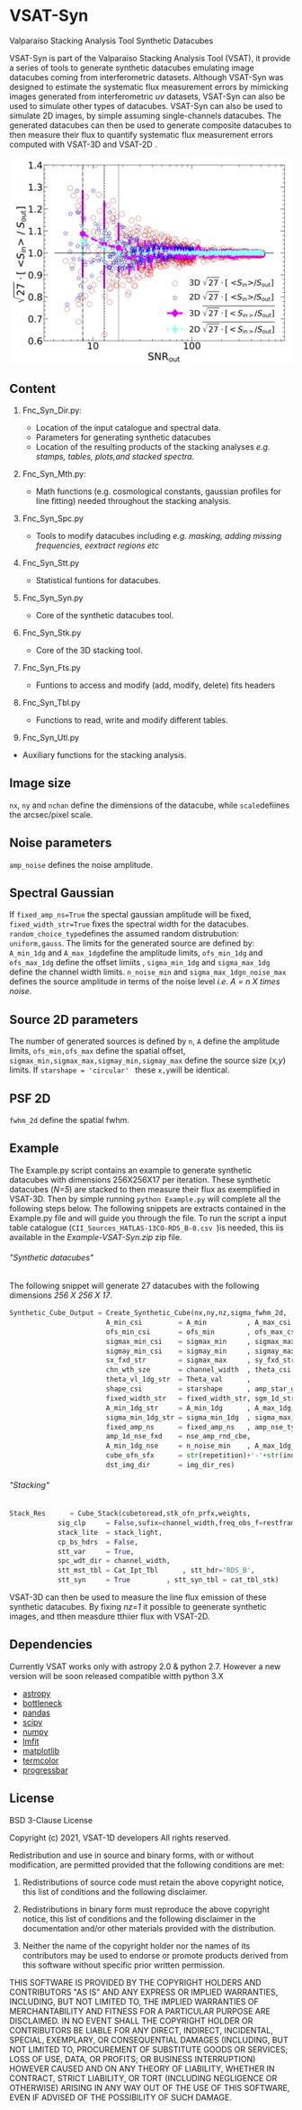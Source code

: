 # VSAT-Syn
Valparaíso Stacking Analysis Tool Synthetic Datacubes


VSAT-Syn is part of the Valparaíso Stacking Analysis Tool (VSAT), it provide a series of tools to generate synthetic datacubes emulating image datacubes coming from interferometric datasets. Although VSAT-Syn was designed to estimate the systematic flux measurement errors by mimicking images generated from interferometric _uv_ datasets, VSAT-Syn can also be used to simulate other types of datacubes. VSAT-Syn can also be used to simulate 2D images, by simple assuming single-channels datacubes. The generated datacubes can then be used to generate composite datacubes to then measure their flux to quantify systematic flux measurement errors computed with VSAT-3D and VSAT-2D .

![Alt text](./Figures-Syn/Synthetic-InOut-Stats-SNR-BIS.jpg?raw=true "3D datacube Stacked spectra Scheme.")

## Content

1. Fnc_Syn_Dir.py:
   - Location of the input catalogue and spectral data. 
   - Parameters for generating synthetic datacubes
   - Location of the resulting products of the stacking analyses _e.g. stamps, tables, plots,and stacked spectra_.

2. Fnc_Syn_Mth.py:
   - Math functions (e.g. cosmological constants, gaussian profiles for line fitting) needed throughout the stacking analysis.

3. Fnc_Syn_Spc.py 
   - Tools to modify datacubes including _e.g. masking, adding missing frequencies, eextract regions etc_

4. Fnc_Syn_Stt.py 
   - Statistical funtions for datacubes.

5. Fnc_Syn_Syn.py
   - Core of the synthetic datacubes tool.

6. Fnc_Syn_Stk.py
   - Core of the 3D stacking tool.

7. Fnc_Syn_Fts.py
   - Funtions to access and modify (add, modify, delete) fits headers

8. Fnc_Syn_Tbl.py
   - Functions to read, write and modify different tables.
 
 9. Fnc_Syn_Utl.py
   - Auxiliary functions for the stacking analysis.

## Image size
```nx```, ```ny``` and ``nchan`` define the dimensions of the datacube, while ```scale```defiines the arcsec/pixel scale.

## Noise parameters
```amp_noise``` defines the noise amplitude.

## Spectral Gaussian
If ```fixed_amp_ns=True``` the spectal gaussian amplitude will be fixed, ```fixed_width_str=True``` fixes the spectral width for the datacubes.
```random_choice_type```defines the assumed random distrubution:  ```uniform,gauss```. The limits for the generated source are defined by: ```A_min_1dg``` and ```A_max_1dg```define the amplitude limits, ```ofs_min_1dg```  and ```ofs_max_1dg```  define the offset limiits , 
```sigma_min_1dg``` and ```sigma_max_1dg``` define the channel width limits.
```n_noise_min``` and ```sigma_max_1dgn_noise_max```    defines the source amplitude in terms of the noise level _i.e. A = n X times noise_.

## Source 2D parameters
The number of generated sources is defined by ```n```, ```A``` define the amplitude limits, ```ofs_min,ofs_max``` define the spatial offset,
```sigmax_min,sigmax_max,sigmay_min,sigmay_max```  define the source size (_x,y_) limits. If ```starshape = 'circular' ```  these ```x,y```will be identical.

## PSF 2D
```fwhm_2d``` define the spatial fwhm.

## Example

The Example.py script contains an example to generate synthetic datacubes with dimensions 256X256X17 per iteration. These synthetic datacubes (_N=5_) are stacked to then measure their flux as exemplified in VSAT-3D. Then by simple running ```python Example.py``` will complete all the following steps below. The following  snippets are extracts contained in the Example.py file and will guide you through the file. To run the script a input table catalogue (```CII_Sources_HATLAS-13CO-RDS_B-0.csv ```)is needed, this iis available in the _Example-VSAT-Syn.zip_ zip file. 

###### "Synthetic datacubes"
The following snippet will generate 27 datacubes with the following dimensions _256 X 256 X 17_.

```python
Synthetic_Cube_Output = Create_Synthetic_Cube(nx,ny,nz,sigma_fwhm_2d,
						A_min_csi         = A_min          , A_max_csi        = A_max                           ,
						ofs_min_csi       = ofs_min        , ofs_max_csi      = ofs_max                         ,
						sigmax_min_csi    = sigmax_min     , sigmax_max_csi   = sigmax_max                      ,
						sigmay_min_csi    = sigmay_min     , sigmay_max_csi   = sigmay_max                      ,
						sx_fxd_str        = sigmax_max     , sy_fxd_str       = sigmay_max                      ,
						chn_wth_sze       = channel_width  , theta_csi        = Theta                           ,
						theta_vl_1dg_str  = Theta_val      ,
						shape_csi         = starshape      , amp_star_gauss   = True                            ,
						fixed_width_str   = fixed_width_str, sgm_1d_str_fxd   = str_sgm_rnd_cbe                 ,
						A_min_1dg_str     = A_min_1dg      , A_max_1dg_str    = A_max_1dg                       ,
						sigma_min_1dg_str = sigma_min_1dg  , sigma_max_1dg_str = sigma_max_1dg                  ,
						fixed_amp_ns      = fixed_amp_ns   , amp_nse_type      = 'constant'                     , 
						amp_1d_nse_fxd    = nse_amp_rnd_cbe,
						A_min_1dg_nse     = n_noise_min    , A_max_1dg_nse     = n_noise_max                    ,
						cube_ofn_sfx      = str(repetition)+'-'+str(individual_datacube),
						dst_img_dir       = img_dir_res)
```

###### "Stacking"
```python
Stack_Res      = Cube_Stack(cubetoread,stk_ofn_prfx,weights,
			sig_clp     = False,sufix=channel_width,freq_obs_f=restframe_frequency,
			stack_lite  = stack_light,
			cp_bs_hdrs  = False,
			stt_var     = True,
			spc_wdt_dir = channel_width,
			stt_mst_tbl = Cat_Ipt_Tbl      , stt_hdr='RDS_B',
			stt_syn     = True         , stt_syn_tbl = cat_tbl_stk)
```


VSAT-3D can then be used to measure the line flux emission of these synthetic datacubes. By fixing _nz=1_ it possible to geenerate synthetic images, and tthen measdure tthiier flux with VSAT-2D.

## Dependencies
Currently VSAT works only with astropy 2.0 & python 2.7. However a new version will be soon released compatible witth python 3.X
 - [astropy](https://www.astropy.org)
 - [bottleneck](https://pypi.org/project/Bottleneck/)
 - [pandas](https://pandas.pydata.org)
 - [scipy](https://www.scipy.org)
 - [numpy](https://numpy.org)
 - [lmfit](https://lmfit.github.io/lmfit-py/)
 - [matplotlib](https://matplotlib.org)
 - [termcolor](https://pypi.org/project/termcolor/)
 - [progressbar](https://pypi.org/project/progressbar2/)
## License

BSD 3-Clause License

Copyright (c) 2021, VSAT-1D developers
All rights reserved.

Redistribution and use in source and binary forms, with or without
modification, are permitted provided that the following conditions are met:

1. Redistributions of source code must retain the above copyright notice, this
   list of conditions and the following disclaimer.

2. Redistributions in binary form must reproduce the above copyright notice,
   this list of conditions and the following disclaimer in the documentation
   and/or other materials provided with the distribution.

3. Neither the name of the copyright holder nor the names of its
   contributors may be used to endorse or promote products derived from
   this software without specific prior written permission.

THIS SOFTWARE IS PROVIDED BY THE COPYRIGHT HOLDERS AND CONTRIBUTORS "AS IS"
AND ANY EXPRESS OR IMPLIED WARRANTIES, INCLUDING, BUT NOT LIMITED TO, THE
IMPLIED WARRANTIES OF MERCHANTABILITY AND FITNESS FOR A PARTICULAR PURPOSE ARE
DISCLAIMED. IN NO EVENT SHALL THE COPYRIGHT HOLDER OR CONTRIBUTORS BE LIABLE
FOR ANY DIRECT, INDIRECT, INCIDENTAL, SPECIAL, EXEMPLARY, OR CONSEQUENTIAL
DAMAGES (INCLUDING, BUT NOT LIMITED TO, PROCUREMENT OF SUBSTITUTE GOODS OR
SERVICES; LOSS OF USE, DATA, OR PROFITS; OR BUSINESS INTERRUPTION) HOWEVER
CAUSED AND ON ANY THEORY OF LIABILITY, WHETHER IN CONTRACT, STRICT LIABILITY,
OR TORT (INCLUDING NEGLIGENCE OR OTHERWISE) ARISING IN ANY WAY OUT OF THE USE
OF THIS SOFTWARE, EVEN IF ADVISED OF THE POSSIBILITY OF SUCH DAMAGE.
